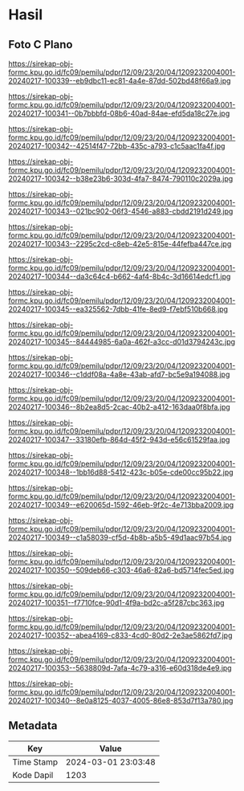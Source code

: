 # Hasil

## Foto C Plano

https://sirekap-obj-formc.kpu.go.id/fc09/pemilu/pdpr/12/09/23/20/04/1209232004001-20240217-100339--eb9dbc11-ec81-4a4e-87dd-502bd48f66a9.jpg

https://sirekap-obj-formc.kpu.go.id/fc09/pemilu/pdpr/12/09/23/20/04/1209232004001-20240217-100341--0b7bbbfd-08b6-40ad-84ae-efd5da18c27e.jpg

https://sirekap-obj-formc.kpu.go.id/fc09/pemilu/pdpr/12/09/23/20/04/1209232004001-20240217-100342--42514f47-72bb-435c-a793-c1c5aac1fa4f.jpg

https://sirekap-obj-formc.kpu.go.id/fc09/pemilu/pdpr/12/09/23/20/04/1209232004001-20240217-100342--b38e23b6-303d-4fa7-8474-790110c2029a.jpg

https://sirekap-obj-formc.kpu.go.id/fc09/pemilu/pdpr/12/09/23/20/04/1209232004001-20240217-100343--021bc902-06f3-4546-a883-cbdd2191d249.jpg

https://sirekap-obj-formc.kpu.go.id/fc09/pemilu/pdpr/12/09/23/20/04/1209232004001-20240217-100343--2295c2cd-c8eb-42e5-815e-44fefba447ce.jpg

https://sirekap-obj-formc.kpu.go.id/fc09/pemilu/pdpr/12/09/23/20/04/1209232004001-20240217-100344--da3c64c4-b662-4af4-8b4c-3d16614edcf1.jpg

https://sirekap-obj-formc.kpu.go.id/fc09/pemilu/pdpr/12/09/23/20/04/1209232004001-20240217-100345--ea325562-7dbb-41fe-8ed9-f7ebf510b668.jpg

https://sirekap-obj-formc.kpu.go.id/fc09/pemilu/pdpr/12/09/23/20/04/1209232004001-20240217-100345--84444985-6a0a-462f-a3cc-d01d3794243c.jpg

https://sirekap-obj-formc.kpu.go.id/fc09/pemilu/pdpr/12/09/23/20/04/1209232004001-20240217-100346--c1ddf08a-4a8e-43ab-afd7-bc5e9a194088.jpg

https://sirekap-obj-formc.kpu.go.id/fc09/pemilu/pdpr/12/09/23/20/04/1209232004001-20240217-100346--8b2ea8d5-2cac-40b2-a412-163daa0f8bfa.jpg

https://sirekap-obj-formc.kpu.go.id/fc09/pemilu/pdpr/12/09/23/20/04/1209232004001-20240217-100347--33180efb-864d-45f2-943d-e56c61529faa.jpg

https://sirekap-obj-formc.kpu.go.id/fc09/pemilu/pdpr/12/09/23/20/04/1209232004001-20240217-100348--1bb16d88-5412-423c-b05e-cde00cc95b22.jpg

https://sirekap-obj-formc.kpu.go.id/fc09/pemilu/pdpr/12/09/23/20/04/1209232004001-20240217-100349--e620065d-1592-46eb-9f2c-4e713bba2009.jpg

https://sirekap-obj-formc.kpu.go.id/fc09/pemilu/pdpr/12/09/23/20/04/1209232004001-20240217-100349--c1a58039-cf5d-4b8b-a5b5-49d1aac97b54.jpg

https://sirekap-obj-formc.kpu.go.id/fc09/pemilu/pdpr/12/09/23/20/04/1209232004001-20240217-100350--509deb66-c303-46a6-82a6-bd5714fec5ed.jpg

https://sirekap-obj-formc.kpu.go.id/fc09/pemilu/pdpr/12/09/23/20/04/1209232004001-20240217-100351--f7710fce-90d1-4f9a-bd2c-a5f287cbc363.jpg

https://sirekap-obj-formc.kpu.go.id/fc09/pemilu/pdpr/12/09/23/20/04/1209232004001-20240217-100352--abea4169-c833-4cd0-80d2-2e3ae5862fd7.jpg

https://sirekap-obj-formc.kpu.go.id/fc09/pemilu/pdpr/12/09/23/20/04/1209232004001-20240217-100353--5638809d-7afa-4c79-a316-e60d318de4e9.jpg

https://sirekap-obj-formc.kpu.go.id/fc09/pemilu/pdpr/12/09/23/20/04/1209232004001-20240217-100340--8e0a8125-4037-4005-86e8-853d7f13a780.jpg


## Metadata

| Key        | Value               |
| ---------- | ------------------- |
| Time Stamp | 2024-03-01 23:03:48 |
| Kode Dapil | 1203                |



